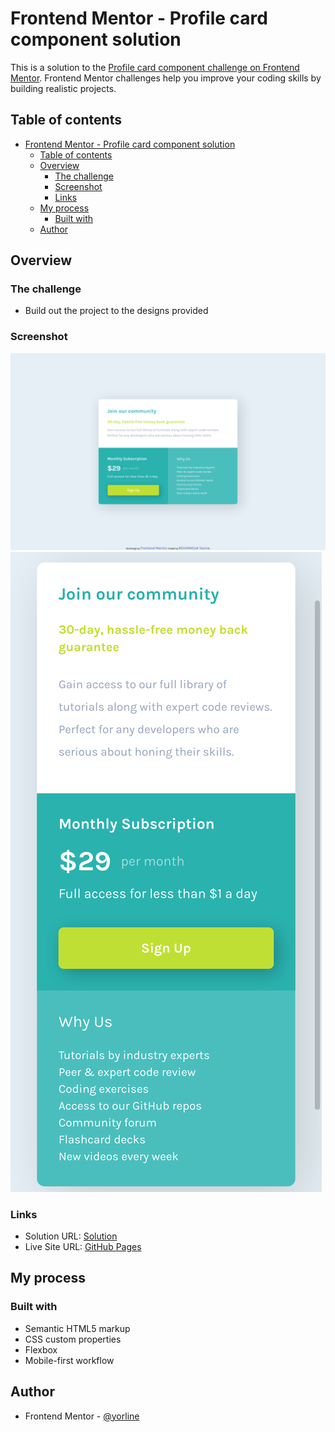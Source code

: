 # Frontend Mentor - Profile card component solution

This is a solution to the [Profile card component challenge on Frontend Mentor](https://www.frontendmentor.io/challenges/profile-card-component-cfArpWshJ). Frontend Mentor challenges help you improve your coding skills by building realistic projects. 

## Table of contents

- [Frontend Mentor - Profile card component solution](#Frontend-Mentor---Profile-card-component-solution)
  - [Table of contents](#Table-of-contents)
  - [Overview](#Overview)
    - [The challenge](#The-challenge)
    - [Screenshot](#Screenshot)
    - [Links](#Links)
  - [My process](#My-process)
    - [Built with](#Built-with)
  - [Author](#Author)



## Overview

### The challenge

- Build out the project to the designs provided

### Screenshot

![](./screenshot-desktop.png)
![](./screenshot-mobile.png)

### Links

- Solution URL: [Solution](https://www.frontendmentor.io/solutions/html-css-and-bem-am1Cy4EVQ)
- Live Site URL: [GitHub Pages](https://bouhraoua-yacine.github.io/single-price-grid-component/)

## My process

### Built with

- Semantic HTML5 markup
- CSS custom properties
- Flexbox
- Mobile-first workflow

## Author

- Frontend Mentor - [@yorline](https://www.frontendmentor.io/profile/yorline)

